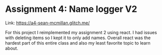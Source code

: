 # Assignment 4: Name logger V2

Link: https://a4-sean-mcmillan.glitch.me/

For this project I reimplemented my assignment 2 using react. I had issues with deleting items so I kept it to only add names. Overall react was the hardest part of this entire class and also my least favorite topic to learn about.
